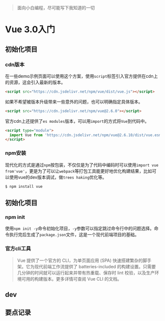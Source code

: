> 面向小白编程，尽可能写下我知道的一切

# Vue 3.0入门
## 初始化项目

### cdn版本
在一些demo示例页面可以使用这个方案，使用`script`标签引入官方提供在cdn上的资源，这会引入最新的版本。
```html
<script src="https://cdn.jsdelivr.net/npm/vue/dist/vue.js"></script>
```

如果不希望被版本升级带来一些意外的问题，也可以明确指定具体版本。
```html
<script src="https://cdn.jsdelivr.net/npm/vue@2.6.0"></script>
```

官方cdn上还提供了`es modules`版本，可以用`import`的方式将`Vue`到代码中。

```html
<script type="module">
  import Vue from 'https://cdn.jsdelivr.net/npm/vue@2.6.10/dist/vue.esm.browser.js'
</script>
```

### npm安装
现代化的方式是通过`npm`按包装，不仅仅是为了代码中编码时可以使用`import vue from'vue'`，更是为了可以让`webpack`等打包工具能更好地优化构建结果，比如可以使用vue的dev版本调试，做`trees haking`优化等。
```shell
$ npm install vue
```

## 初始化项目
### npm init
使用`npm init -y`命令初始化项目，`-y`参数可以指定跳过命令行中的问题选择。命令执行完后生成了`package.json`文件，这是一个现代前端项目的基础。



### 官方cli工具

>Vue 提供了一个官方的 CLI，为单页面应用 (SPA) 快速搭建繁杂的脚手架。它为现代前端工作流提供了 batteries-included 的构建设置。只需要几分钟的时间就可以运行起来并带有热重载、保存时 lint 校验，以及生产环境可用的构建版本。更多详情可查阅 Vue CLI 的文档。



## dev

## 要点记录
